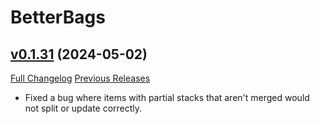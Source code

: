 # BetterBags

## [v0.1.31](https://github.com/Cidan/BetterBags/tree/v0.1.31) (2024-05-02)
[Full Changelog](https://github.com/Cidan/BetterBags/compare/v0.1.30...v0.1.31) [Previous Releases](https://github.com/Cidan/BetterBags/releases)

- Fixed a bug where items with partial stacks that aren't merged would not split or update correctly.  
